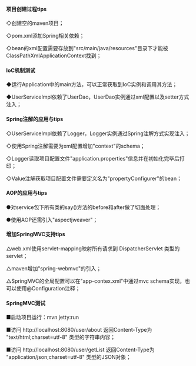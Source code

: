 #### 项目创建过程tips
◇创建空的maven项目；

◇pom.xml添加Spring相关依赖；

◇bean的xml配置需要存放到"src/main/java/resources"目录下才能被ClassPathXmlApplicationContext找到；


#### IoC机制测试
◆运行Application中的main方法，可以正常获取到IoC实例和调用其方法；

◆UserServiceImpl依赖了UserDao，UserDao实例通过xml配置以及setter方式注入；


#### Spring注解的应用与tips
◇UserServiceImpl依赖了Logger，Logger实例通过Spring注解方式实现注入；

◇使用Spring注解需要为xml配置增加"context"的schema；

◇Logger读取项目配置文件"application.properties"信息并在初始化完毕后打印；

◇Value注解获取项目配置文件需要定义名为"propertyConfigurer"的bean；


#### AOP的应用与tips
●对service包下所有类的say()方法的before和after做了切面处理；

●使用AOP还需引入"aspectjweaver"；

#### 增加SpringMVC支持tips
△web.xml使用servlet-mapping映射所有请求到 DispatcherServlet 类型的servlet；

△maven增加"spring-webmvc"的引入；

△SpringMVC的全局配置可以在"app-contex.xml"中通过mvc schema实现，也可以使用@Configuration注释；

#### SpringMVC测试
■启动项目运行：mvn jetty:run

■访问 http://localhost:8080/user/about 返回Content-Type为 "text/html;charset=utf-8" 类型的字符串内容；

■访问 http://localhost:8080/user/getList 返回Content-Type为 "application/json;charset=utf-8" 类型的JSON对象；